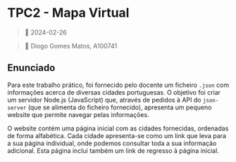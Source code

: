 # TPC2 - Mapa Virtual

> 📅 2024-02-26

> 👤 Diogo Gomes Matos, A100741

## Enunciado

Para este trabalho prático, foi fornecido pelo docente um ficheiro `.json` com informações acerca de diversas cidades portuguesas. O objetivo foi criar um servidor Node.js (JavaScript) que, através de pedidos à API do `json-server` (que se alimenta do ficheiro fornecido), apresenta um pequeno website que permite navegar pelas informações.

O website contém uma página inicial com as cidades fornecidas, ordenadas de forma alfabética. Cada cidade apresenta-se como um link que leva para a sua página individual, onde podemos consultar toda a sua informação adicional. Esta página inclui também um link de regresso à página inicial.
